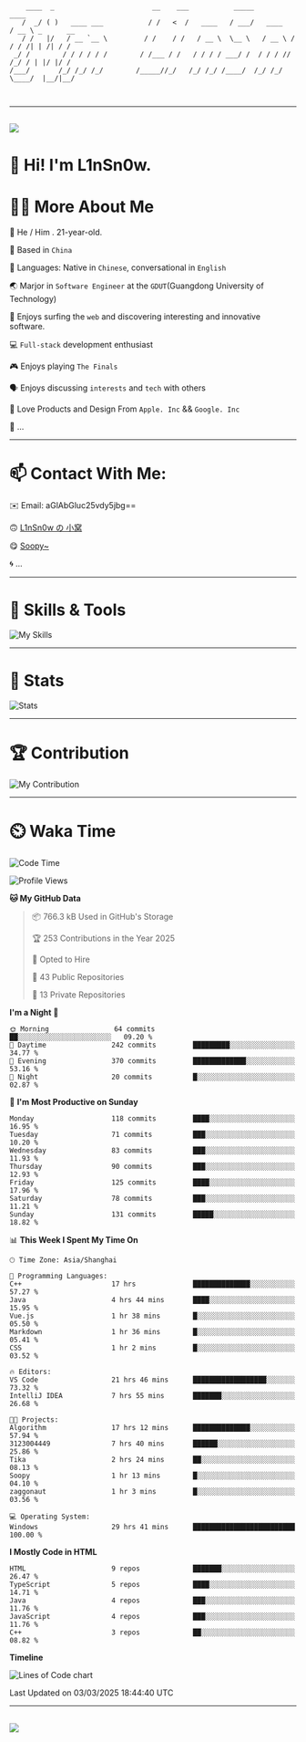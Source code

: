 ```

    ____  _                        __    ___           _____           ____           
   /  _/ ( )   ____ ___           / /   <  /   ____   / ___/   ____   / __ \ _      __
   / /   |/   / __ `__ \         / /    / /   / __ \  \__ \   / __ \ / / / /| | /| / /
 _/ /        / / / / / /        / /___ / /   / / / / ___/ /  / / / // /_/ / | |/ |/ / 
/___/       /_/ /_/ /_/        /_____//_/   /_/ /_/ /____/  /_/ /_/ \____/  |__/|__/  
                                                                                      
                                          

```

---

##
![](https://raw.githubusercontent.com/lin-snow/lin-snow/output/github-contribution-grid-snake-dark.svg)

# 👋 Hi! I'm L1nSn0w.

# 👨‍💻 More About Me

🤠 He / Him . 21-year-old.

🎈 Based in `China`
  
🤔 Languages: Native in `Chinese`, conversational in `English`

🌏 Marjor in `Software Engineer` at the `GDUT`(Guangdong University of Technology)

🛟 Enjoys surfing the `web` and discovering interesting and innovative software.

💻 `Full-stack` development enthusiast

🎮 Enjoys playing `The Finals`

🗣️ Enjoys discussing `interests` and `tech` with others

👾 Love Products and Design From `Apple. Inc` && `Google. Inc`  

🤪 ...

---

# 📫 Contact With Me:

✉️ Email: aGlAbGluc25vdy5jbg==

🙃 [L1nSn0w の 小窝](https://linsnow.cn)

😋 [Soopy~](https://soopy.cn)

🌀 ...

---

# 🔮 Skills & Tools

![My Skills](/assets/skillicons.svg)

---

# 🍟 Stats

![Stats](https://github-profile-trophy.vercel.app/?username=lin-snow&theme=nord&no-frame=true&column=9)

<!-- <div style="text-align: center;">
    <a href="https://github.com/lin-snow">
        <img align="center" src="https://githubstat.linsnow.cn/api/top-langs/?username=lin-snow&layout=donut&langs_count=8" />
    </a>
    <a href="https://github.com/lin-snow">
        <img align="center" src="https://githubstat.linsnow.cn/api?username=lin-snow&count_private=true&show_icons=true&theme=default&show=reviews,discussions_started,discussions_answered,prs_merged,prs_merged_percentage" />
    </a>
</div> -->

---

# 🏆 Contribution

![My Contribution](https://activitygraph.linsnow.cn/graph?username=lin-snow&theme=github-compact&days=30)

---

# ⏲️ Waka Time

<!--START_SECTION:waka-->
![Code Time](http://img.shields.io/badge/Code%20Time-503%20hrs%2051%20mins-blue)

![Profile Views](http://img.shields.io/badge/Profile%20Views-15-blue)

**🐱 My GitHub Data** 

> 📦 766.3 kB Used in GitHub's Storage 
 > 
> 🏆 253 Contributions in the Year 2025
 > 
> 💼 Opted to Hire
 > 
> 📜 43 Public Repositories 
 > 
> 🔑 13 Private Repositories 
 > 
**I'm a Night 🦉** 

```text
🌞 Morning                64 commits          ██░░░░░░░░░░░░░░░░░░░░░░░   09.20 % 
🌆 Daytime                242 commits         █████████░░░░░░░░░░░░░░░░   34.77 % 
🌃 Evening                370 commits         █████████████░░░░░░░░░░░░   53.16 % 
🌙 Night                  20 commits          █░░░░░░░░░░░░░░░░░░░░░░░░   02.87 % 
```
📅 **I'm Most Productive on Sunday** 

```text
Monday                   118 commits         ████░░░░░░░░░░░░░░░░░░░░░   16.95 % 
Tuesday                  71 commits          ███░░░░░░░░░░░░░░░░░░░░░░   10.20 % 
Wednesday                83 commits          ███░░░░░░░░░░░░░░░░░░░░░░   11.93 % 
Thursday                 90 commits          ███░░░░░░░░░░░░░░░░░░░░░░   12.93 % 
Friday                   125 commits         ████░░░░░░░░░░░░░░░░░░░░░   17.96 % 
Saturday                 78 commits          ███░░░░░░░░░░░░░░░░░░░░░░   11.21 % 
Sunday                   131 commits         █████░░░░░░░░░░░░░░░░░░░░   18.82 % 
```


📊 **This Week I Spent My Time On** 

```text
🕑︎ Time Zone: Asia/Shanghai

💬 Programming Languages: 
C++                      17 hrs              ██████████████░░░░░░░░░░░   57.27 % 
Java                     4 hrs 44 mins       ████░░░░░░░░░░░░░░░░░░░░░   15.95 % 
Vue.js                   1 hr 38 mins        █░░░░░░░░░░░░░░░░░░░░░░░░   05.50 % 
Markdown                 1 hr 36 mins        █░░░░░░░░░░░░░░░░░░░░░░░░   05.41 % 
CSS                      1 hr 2 mins         █░░░░░░░░░░░░░░░░░░░░░░░░   03.52 % 

🔥 Editors: 
VS Code                  21 hrs 46 mins      ██████████████████░░░░░░░   73.32 % 
IntelliJ IDEA            7 hrs 55 mins       ███████░░░░░░░░░░░░░░░░░░   26.68 % 

🐱‍💻 Projects: 
Algorithm                17 hrs 12 mins      ██████████████░░░░░░░░░░░   57.94 % 
3123004449               7 hrs 40 mins       ██████░░░░░░░░░░░░░░░░░░░   25.86 % 
Tika                     2 hrs 24 mins       ██░░░░░░░░░░░░░░░░░░░░░░░   08.13 % 
Soopy                    1 hr 13 mins        █░░░░░░░░░░░░░░░░░░░░░░░░   04.10 % 
zaggonaut                1 hr 3 mins         █░░░░░░░░░░░░░░░░░░░░░░░░   03.56 % 

💻 Operating System: 
Windows                  29 hrs 41 mins      █████████████████████████   100.00 % 
```

**I Mostly Code in HTML** 

```text
HTML                     9 repos             ███████░░░░░░░░░░░░░░░░░░   26.47 % 
TypeScript               5 repos             ████░░░░░░░░░░░░░░░░░░░░░   14.71 % 
Java                     4 repos             ███░░░░░░░░░░░░░░░░░░░░░░   11.76 % 
JavaScript               4 repos             ███░░░░░░░░░░░░░░░░░░░░░░   11.76 % 
C++                      3 repos             ██░░░░░░░░░░░░░░░░░░░░░░░   08.82 % 
```



**Timeline**

![Lines of Code chart](https://raw.githubusercontent.com/lin-snow/lin-snow/main/assets/bar_graph.png)


 Last Updated on 03/03/2025 18:44:40 UTC
<!--END_SECTION:waka-->



---
##
![](./profile-3d-contrib/profile-night-rainbow.svg)
